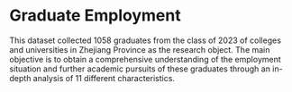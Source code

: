 # Graduate Employment
  This dataset collected 1058 graduates from the class of 2023 of colleges and universities in Zhejiang Province as the research object. The main objective is to obtain a comprehensive understanding of the employment situation and further academic pursuits of these graduates through an in-depth analysis of 11 different characteristics.
